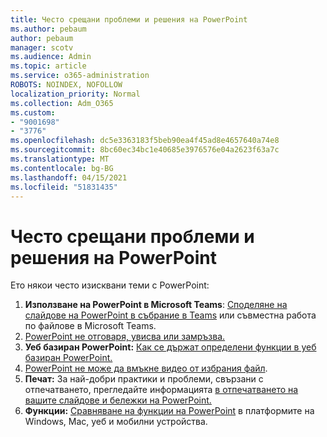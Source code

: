 ```yaml
---
title: Често срещани проблеми и решения на PowerPoint
ms.author: pebaum
author: pebaum
manager: scotv
ms.audience: Admin
ms.topic: article
ms.service: o365-administration
ROBOTS: NOINDEX, NOFOLLOW
localization_priority: Normal
ms.collection: Adm_O365
ms.custom:
- "9001698"
- "3776"
ms.openlocfilehash: dc5e3363183f5beb90ea4f45ad8e4657640a74e8
ms.sourcegitcommit: 8bc60ec34bc1e40685e3976576e04a2623f63a7c
ms.translationtype: MT
ms.contentlocale: bg-BG
ms.lasthandoff: 04/15/2021
ms.locfileid: "51831435"
---
```

# <a name="powerpoint-common-issues-and-resolutions"></a>Често срещани проблеми и решения на PowerPoint

Ето някои често изисквани теми с PowerPoint:

1. **Използване на PowerPoint в Microsoft Teams**: [Споделяне на слайдове на PowerPoint в събрание в Teams](https://support.microsoft.com/office/share-content-in-a-meeting-in-teams-fcc2bf59-aecd-4481-8f99-ce55dd836ce8#ID0EABAAA=Desktop) или съвместна работа по файлове в Microsoft Teams.
1. [PowerPoint не отговаря, увисва или замръзва.](https://support.office.com/article/PowerPoint-isn-t-responding-hangs-or-freezes-652ede6e-e3d2-449a-a07f-8c800dfb948d)
1. **Уеб базиран PowerPoint:** [Как се държат определени функции в уеб базиран PowerPoint.](https://support.microsoft.com/office/how-certain-features-behave-in-web-based-powerpoint-a931f0c8-1305-4428-8f7c-9cfa00ef28c5)
1. [PowerPoint не може да вмъкне видео от избрания файл](https://support.office.com/article/PowerPoint-cannot-insert-a-video-from-the-selected-file-acd46430-9e0c-4dca-9484-19cf0afdde7c).
1. **Печат:** За най-добри практики и проблеми, свързани с отпечатването, прегледайте информацията [в отпечатването на вашите слайдове и бележки на PowerPoint.](https://support.office.com/article/Print-your-PowerPoint-slides-handouts-or-notes-194d4320-aa03-478b-9300-df25f0d15dc4) 
1. **Функции:** [Сравняване на функции на PowerPoint](https://support.office.com/article/Compare-PowerPoint-features-on-different-platforms-90986850-227c-4b25-938e-1c5838166b8b#bm11) в платформите на Windows, Mac, уеб и мобилни устройства.
